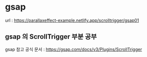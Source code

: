 # gsap

url : https://parallaxeffect-example.netlify.app/scrolltrigger/gsap01

## gsap 의 ScrollTrigger 부분 공부

gsap 참고 공식 문서 : https://gsap.com/docs/v3/Plugins/ScrollTrigger
